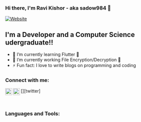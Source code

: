 ### Hi there, I'm Ravi Kishor - aka sadow984 👋

[![Website](https://img.shields.io/website?label=codeSTACKr.com&style=for-the-badge&url=https%3A%2F%2Fcodestackr.com)](https://www.techiessphere.com/)


## I'm a Developer and a Computer Science udergraduate!!

- 🌱 I’m currently learning Flutter 🤣
- 🌱 I’m currently working File Encryption/Decryption 🤣
- ⚡ Fun fact: I love to write blogs on programming and coding


### Connect with me:

[<img align="left" alt="codeSTACKr | Twitter" width="22px" src="https://cdn.jsdelivr.net/npm/simple-icons@v3/icons/twitter.svg" />][twitter]
[<img align="left" alt="sadow984 | LinkedIn" width="22px" src="https://cdn.jsdelivr.net/npm/simple-icons@v3/icons/linkedin.svg" />](https://www.linkedin.com/in/ravi-kishor/)

<br />

### Languages and Tools:

